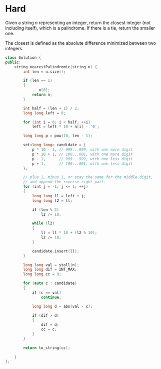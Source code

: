 # Hard

Given a string $n$ representing an integer, return the closest integer (not including itself), which is a palindrome. If there is a tie, return the smaller one.

The closest is defined as the absolute difference minimized between two integers.

```cpp
class Solution {
public:
    string nearestPalindromic(string n) {
        int len = n.size();

        if (len == 1)
        {
            -- n[0];
            return n;
        }

        int half = (len + 1) / 2;
        long long left = 0;

        for (int i = 0; i < half; ++i)
            left = left * 10 + n[i] - '0';

        long long p = pow(10, len - 1);

        set<long long> candidate = {
            p * 10 - 1, // 999...999, with one more digit
            p * 10 + 1, // 100...001, with one more digit
            p - 1,      // 999...999, with one less digit
            p + 1,      // 100...001, with one less digit
        };

        // plus 1, minus 1, or stay the same for the middle digit, 
        // and append the reverse right part.
        for (int j = -1; j <= 1; ++j)
        {
            long long ll = left + j;
            long long l2 = ll;

            if (len % 2)
                l2 /= 10;

            while (l2)
            {
                ll = ll * 10 + (l2 % 10);
                l2 /= 10;
            }

            candidate.insert(ll);
        }

        long long val = stoll(n);
        long long dif = INT_MAX;
        long long cc = 0;

        for (auto c : candidate)
        {
            if (c == val)
                continue;

            long long d = abs(val - c);

            if (dif > d)
            {
                dif = d;
                cc = c;
            }
        }

        return to_string(cc);
        
    }
};
```
